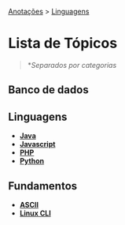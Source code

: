 <link rel="stylesheet" type="text/css" href="../CSS/dark-theme.css">

[Anotações](../) > [Linguagens](./Index.md)

# Lista de Tópicos 
>**Separados por categorias*

## Banco de dados

## Linguagens
- **[Java](./Java/Index.md)**
- **[Javascript](./Javascript/Index.md)**
- **[PHP](./PHP/Index.md)**
- **[Python](./Python/Index.md)**

## Fundamentos
- **[ASCII](./Fundamentos/ASCII.md)**
- **[Linux CLI](./LinuxCLI/Index.md)**